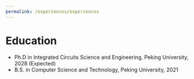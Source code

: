 ```yaml
---
permalink: /experiences/experiences
---
```


# Education
- Ph.D in Integrated Circuits Science and Engineering, Peking University, 2028 (Expected)
- B.S. in Computer Science and Technology, Peking University, 2021